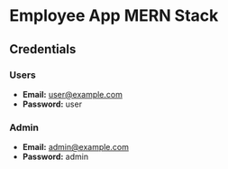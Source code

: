 # Employee App MERN Stack

## Credentials

### Users
- **Email:** user@example.com
- **Password:** user

### Admin
- **Email:** admin@example.com
- **Password:** admin
